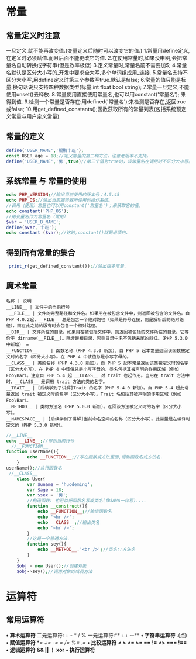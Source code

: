 # 常量
## 常量定义时注意
一旦定义,就不能再改变值.(变量定义后随时可以改变它的值.)
1.常量用define定义,在定义时必须赋值.而且后面不能更改它的值.
2.在使用常量时,如果没申明,会把常量名自动转换成字符串(但是效率极低)
3.定义常量时,常量名前不需要加$;
4.常量名默认是区分大小写的,开发中要求全大写,多个单词组成用_连接.
5.常量名支持不区分大小写,用define定义时第三个参数写true.默认是false;
6.常量的值只能是标量:换句话说只支持四种数据类型(标量:int float bool string);
7.常量一旦定义,不能使用unset()去释放.
8.常量使用直接使用常量名,也可以用constant('常量名'); 来得到值.
9.检测一个常量是否存在:用defined('常量名');来检测是否存在,返回true或false;
10.用get_defined_constants();函数获取所有的常量列表(包括系统预定义常量与用户定义常量).
## 常量的定义
```php
define('USER_NAME','鲲鹏十班');
const USER_age = 18;//定义常量的第二种方法，注意老版本不支持。
define('USER_NAME','男',true)//第三个值为true时，该常量名在调用时不区分大小写。
```
## 系统常量 与 常量的使用
```php
echo PHP_VERSION;//输出当前使用的版本号：4.5.45
echo PHP_OS;//输出当前服务器所使用的操作系统。
//调用（使用）常量也可以用constant('常量名')；来获取它的值。
echo constant('PHP_OS');
//用变量名作为常量名（常用）
$var = 'USER_B_NAME';
define($var,'十班');
echo constant ($var);//这时,constant()就是必须的.
```
## 得到所有常量的集合
```php
 print_r(get_defined_constant());//输出很多常量.
```
## 魔术常量
```table
名称 | 说明
__LINE__ | 文件中的当前行号
 __FILE__ | 文件的完整路径和文件名。如果用在被包含文件中，则返回被包含的文件名。自 PHP 4.0.2起，__FILE__ 总是包含一个绝对路径（如果是符号连接，则是解析后的绝对路径），而在此之前的版有时会包含一个相对路径。
__DIR__ | 文件所在的目录。如果用在被包括文件中，则返回被包括的文件所在的目录。它等价于 dirname(__FILE__)。除非是根目录，否则目录中名不包括末尾的斜杠。（PHP 5.3.0中新增） =
__FUNCTION__	 | 函数名称（PHP 4.3.0 新加）。自 PHP 5 起本常量返回该函数被定义时的名字（区分大小写）。在 PHP 4 中该值总是小写字母的。
__CLASS__ | 类的名称（PHP 4.3.0 新加）。自 PHP 5 起本常量返回该类被定义时的名字（区分大小写）。在 PHP 4 中该值总是小写字母的。类名包括其被声明的作用区域（例如 Foo\Bar）。注意自 PHP 5.4 起 __CLASS__ 对 trait 也起作用。当用在 trait 方法中时，__CLASS__ 是调用 trait 方法的类的名字。
__TRAIT__ |	[后续学到了讲解]Trait 的名字（PHP 5.4.0 新加）。自 PHP 5.4 起此常量返回 trait 被定义时的名字（区分大小写）。Trait 名包括其被声明的作用区域（例如 Foo\Bar）。
__METHOD__ | 类的方法名（PHP 5.0.0 新加）。返回该方法被定义时的名字（区分大小写）。
__NAMESPACE__ | [后续学到了讲解]当前命名空间的名称（区分大小写）。此常量是在编译时定义的（PHP 5.3.0 新增）。
```
```php
//__LINE__
echo __LINE__;//得到当前行号
  //__FUNCTION__
function userName(){
        echo __FUNCTION__;//写在函数或方法里面,得到函数名或方法名.
    }
userName();//执行函数名
 //__CLASS__
    class User{
        var $uname = 'huodeming';
        var $age = 18;
        var $sex = '男';
        //构造函数: 也可以把函数名写成类名(像JAVA一样写)....
        function __construct(){
            echo __FUNCTION__;//输出函数名
            echo '<hr />';
            echo __CLASS__;//输出类名
            echo '<hr />';
        }
        //这是一个普通方法.
        function sey(){
            echo __METHOD__.'<br />';//类名::方法名
        }
    }
    $obj = new User();//创建对象
    $obj->sey();//调用对象的成员方法
```
# 运算符
## 常用运算符
**• 算术运算符**
二元运算符: + - * / %
一元运算符:** ++ --**
**• 字符串运算符**
.(点)
**• 赋值运算符**
**= += -= *= /= %= .=**
**• 比较运算符**
**< > <= >= == != <> === !==**
**• 逻辑运算符**
**&& || ！ xor**
**• 执行运算符**

###